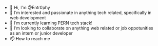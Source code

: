 - 👋 Hi, I’m @Entr0phy
- 👀 I’m interested and passionate in anything tech related, specifically in web development
- 🌱 I’m currently learning PERN tech stack!
- 💞️ I’m looking to collaborate on anything web related or job oppotunities as an intern or junior developer
- 📫 How to reach me 

<!---
Entr0phy/Entr0phy is a ✨ special ✨ repository because its `README.md` (this file) appears on your GitHub profile.
You can click the Preview link to take a look at your changes.
--->
